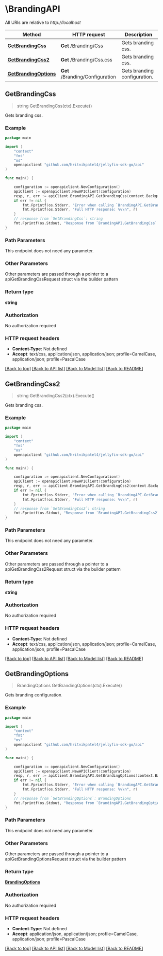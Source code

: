 # \BrandingAPI

All URIs are relative to *http://localhost*

Method | HTTP request | Description
------------- | ------------- | -------------
[**GetBrandingCss**](BrandingAPI.md#GetBrandingCss) | **Get** /Branding/Css | Gets branding css.
[**GetBrandingCss2**](BrandingAPI.md#GetBrandingCss2) | **Get** /Branding/Css.css | Gets branding css.
[**GetBrandingOptions**](BrandingAPI.md#GetBrandingOptions) | **Get** /Branding/Configuration | Gets branding configuration.



## GetBrandingCss

> string GetBrandingCss(ctx).Execute()

Gets branding css.

### Example

```go
package main

import (
	"context"
	"fmt"
	"os"
	openapiclient "github.com/hritvikpatel4/jellyfin-sdk-go/api"
)

func main() {

	configuration := openapiclient.NewConfiguration()
	apiClient := openapiclient.NewAPIClient(configuration)
	resp, r, err := apiClient.BrandingAPI.GetBrandingCss(context.Background()).Execute()
	if err != nil {
		fmt.Fprintf(os.Stderr, "Error when calling `BrandingAPI.GetBrandingCss``: %v\n", err)
		fmt.Fprintf(os.Stderr, "Full HTTP response: %v\n", r)
	}
	// response from `GetBrandingCss`: string
	fmt.Fprintf(os.Stdout, "Response from `BrandingAPI.GetBrandingCss`: %v\n", resp)
}
```

### Path Parameters

This endpoint does not need any parameter.

### Other Parameters

Other parameters are passed through a pointer to a apiGetBrandingCssRequest struct via the builder pattern


### Return type

**string**

### Authorization

No authorization required

### HTTP request headers

- **Content-Type**: Not defined
- **Accept**: text/css, application/json, application/json; profile=CamelCase, application/json; profile=PascalCase

[[Back to top]](#) [[Back to API list]](../README.md#documentation-for-api-endpoints)
[[Back to Model list]](../README.md#documentation-for-models)
[[Back to README]](../README.md)


## GetBrandingCss2

> string GetBrandingCss2(ctx).Execute()

Gets branding css.

### Example

```go
package main

import (
	"context"
	"fmt"
	"os"
	openapiclient "github.com/hritvikpatel4/jellyfin-sdk-go/api"
)

func main() {

	configuration := openapiclient.NewConfiguration()
	apiClient := openapiclient.NewAPIClient(configuration)
	resp, r, err := apiClient.BrandingAPI.GetBrandingCss2(context.Background()).Execute()
	if err != nil {
		fmt.Fprintf(os.Stderr, "Error when calling `BrandingAPI.GetBrandingCss2``: %v\n", err)
		fmt.Fprintf(os.Stderr, "Full HTTP response: %v\n", r)
	}
	// response from `GetBrandingCss2`: string
	fmt.Fprintf(os.Stdout, "Response from `BrandingAPI.GetBrandingCss2`: %v\n", resp)
}
```

### Path Parameters

This endpoint does not need any parameter.

### Other Parameters

Other parameters are passed through a pointer to a apiGetBrandingCss2Request struct via the builder pattern


### Return type

**string**

### Authorization

No authorization required

### HTTP request headers

- **Content-Type**: Not defined
- **Accept**: text/css, application/json, application/json; profile=CamelCase, application/json; profile=PascalCase

[[Back to top]](#) [[Back to API list]](../README.md#documentation-for-api-endpoints)
[[Back to Model list]](../README.md#documentation-for-models)
[[Back to README]](../README.md)


## GetBrandingOptions

> BrandingOptions GetBrandingOptions(ctx).Execute()

Gets branding configuration.

### Example

```go
package main

import (
	"context"
	"fmt"
	"os"
	openapiclient "github.com/hritvikpatel4/jellyfin-sdk-go/api"
)

func main() {

	configuration := openapiclient.NewConfiguration()
	apiClient := openapiclient.NewAPIClient(configuration)
	resp, r, err := apiClient.BrandingAPI.GetBrandingOptions(context.Background()).Execute()
	if err != nil {
		fmt.Fprintf(os.Stderr, "Error when calling `BrandingAPI.GetBrandingOptions``: %v\n", err)
		fmt.Fprintf(os.Stderr, "Full HTTP response: %v\n", r)
	}
	// response from `GetBrandingOptions`: BrandingOptions
	fmt.Fprintf(os.Stdout, "Response from `BrandingAPI.GetBrandingOptions`: %v\n", resp)
}
```

### Path Parameters

This endpoint does not need any parameter.

### Other Parameters

Other parameters are passed through a pointer to a apiGetBrandingOptionsRequest struct via the builder pattern


### Return type

[**BrandingOptions**](BrandingOptions.md)

### Authorization

No authorization required

### HTTP request headers

- **Content-Type**: Not defined
- **Accept**: application/json, application/json; profile=CamelCase, application/json; profile=PascalCase

[[Back to top]](#) [[Back to API list]](../README.md#documentation-for-api-endpoints)
[[Back to Model list]](../README.md#documentation-for-models)
[[Back to README]](../README.md)

